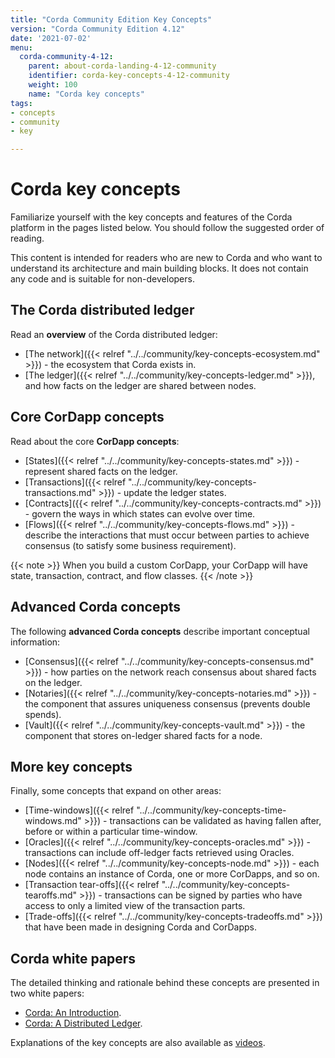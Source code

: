```yaml
---
title: "Corda Community Edition Key Concepts"
version: "Corda Community Edition 4.12"
date: '2021-07-02'
menu:
  corda-community-4-12:
    parent: about-corda-landing-4-12-community
    identifier: corda-key-concepts-4-12-community
    weight: 100
    name: "Corda key concepts"
tags:
- concepts
- community
- key

---
```


# Corda key concepts

Familiarize yourself with the key concepts and features of the Corda platform in the pages listed below. You should follow the suggested order of reading.

This content is intended for readers who are new to Corda and who want to understand its architecture and main building blocks. It does not contain any code and is suitable for non-developers.

## The Corda distributed ledger

Read an **overview** of the Corda distributed ledger:

* [The network]({{< relref "../../community/key-concepts-ecosystem.md" >}}) - the ecosystem that Corda exists in.
* [The ledger]({{< relref "../../community/key-concepts-ledger.md" >}}), and how facts on the ledger are shared between nodes.

## Core CorDapp concepts

Read about the core **CorDapp concepts**:

* [States]({{< relref "../../community/key-concepts-states.md" >}}) - represent shared facts on the ledger.
* [Transactions]({{< relref "../../community/key-concepts-transactions.md" >}}) - update the ledger states.
* [Contracts]({{< relref "../../community/key-concepts-contracts.md" >}}) - govern the ways in which states can evolve over time.
* [Flows]({{< relref "../../community/key-concepts-flows.md" >}}) - describe the interactions that must occur between parties to achieve consensus (to satisfy some business requirement).

{{< note >}}
When you build a custom CorDapp, your CorDapp will have state, transaction, contract, and flow classes.
{{< /note >}}

## Advanced Corda concepts

The following **advanced Corda concepts** describe important conceptual information:

* [Consensus]({{< relref "../../community/key-concepts-consensus.md" >}}) - how parties on the network reach consensus about shared facts on the ledger.
* [Notaries]({{< relref "../../community/key-concepts-notaries.md" >}}) - the component that assures uniqueness consensus (prevents double spends).
* [Vault]({{< relref "../../community/key-concepts-vault.md" >}}) - the component that stores on-ledger shared facts for a node.

## More key concepts

Finally, some concepts that expand on other areas:

* [Time-windows]({{< relref "../../community/key-concepts-time-windows.md" >}}) - transactions can be validated as having fallen after, before or within a particular time-window.
* [Oracles]({{< relref "../../community/key-concepts-oracles.md" >}}) - transactions can include off-ledger facts retrieved using Oracles.
* [Nodes]({{< relref "../../community/key-concepts-node.md" >}}) - each node contains an instance of Corda, one or more CorDapps, and so on.
* [Transaction tear-offs]({{< relref "../../community/key-concepts-tearoffs.md" >}}) - transactions can be signed by parties who have access to only a limited view of the transaction parts.
* [Trade-offs]({{< relref "../../community/key-concepts-tradeoffs.md" >}}) that have been made in designing Corda and CorDapps.

## Corda white papers

The detailed thinking and rationale behind these concepts are presented in two white papers:

* [Corda: An Introduction](https://www.r3.com/white-papers/the-corda-platform-an-introduction-whitepaper/).
* [Corda: A Distributed Ledger](https://www.r3.com/white-papers/corda-technical-whitepaper/).

Explanations of the key concepts are also available as [videos](https://vimeo.com/album/4555732/).
